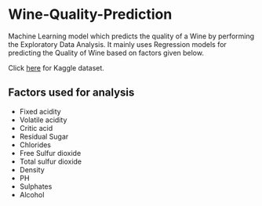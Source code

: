 # Wine-Quality-Prediction

Machine Learning model which predicts the quality of a Wine by performing the Exploratory Data Analysis. It mainly uses Regression models for predicting the Quality of Wine based on factors given below.

Click [here](https://www.kaggle.com/yasserh/wine-quality-dataset) for Kaggle dataset.
## Factors used for analysis

* Fixed acidity
* Volatile acidity
* Critic acid
* Residual Sugar
* Chlorides
* Free Sulfur dioxide
* Total sulfur dioxide
* Density
* PH
* Sulphates
* Alcohol
